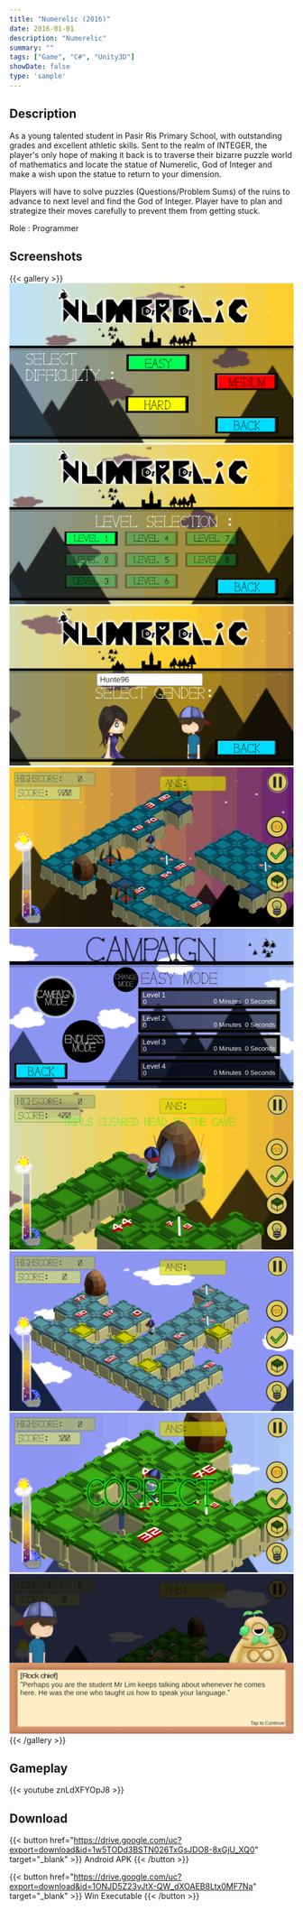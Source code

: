 ```yaml
---
title: "Numerelic (2016)"
date: 2016-01-01
description: "Numerelic"
summary: ""
tags: ["Game", "C#", "Unity3D"]
showDate: false
type: 'sample'
---
```


## Description

As a young talented student in Pasir Ris Primary School, with outstanding grades and excellent athletic skills. Sent to the realm of INTEGER, the player's only hope of making it back is to traverse their bizarre puzzle world of mathematics and locate the statue of Numerelic, God of Integer and make a wish upon the statue to return to your dimension.

Players will have to solve puzzles (Questions/Problem Sums) of the ruins to advance to next level and find the God of Integer. Player have to plan and strategize their moves carefully to prevent them from getting stuck.

Role : Programmer

## Screenshots

{{< gallery >}}
  <img src="gallery/1.png" class="grid-w50" />
  <img src="gallery/2.png" class="grid-w50" />
  <img src="gallery/3.png" class="grid-w50" />
  <img src="gallery/4.png" class="grid-w50" />
  <img src="gallery/5.png" class="grid-w50" />
  <img src="gallery/6.png" class="grid-w50" />
  <img src="gallery/7.png" class="grid-w50" />
  <img src="gallery/8.png" class="grid-w50" />
  <img src="gallery/9.png" class="grid-w50" />
{{< /gallery >}}

## Gameplay

{{< youtube znLdXFYOpJ8 >}}

## Download

{{< button href="https://drive.google.com/uc?export=download&id=1w5TODd3BSTN026TxGsJDO8-8xGjU_XQ0" target="_blank" >}}
Android APK
{{< /button >}}
 
<snap></snap>

{{< button href="https://drive.google.com/uc?export=download&id=1ONJD5Z23vJtX-QW_dXOAEB8Ltx0MF7Na" target="_blank" >}}
Win Executable
{{< /button >}}
